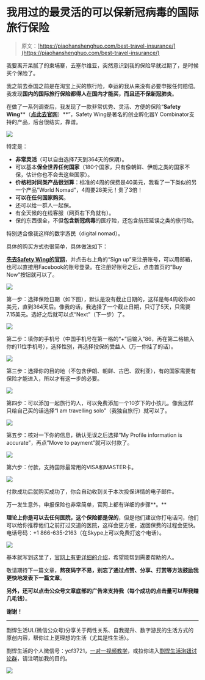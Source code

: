 # 我用过的最灵活的可以保新冠病毒的国际旅行保险

> 原文：[https://piaohanshenghuo.com/best-travel-insurance/](https://piaohanshenghuo.com/best-travel-insurance/)

我要离开呆腻了的柬埔寨，去塞尔维亚，突然意识到我的保险早就过期了，是时候买个保险了。

我之前去泰国之前是在淘宝上买的旅行险，幸运的我从来没有必要申报任何赔偿。我发现**国内的国际旅行保险都得人在国内才能买，而且还不保新冠肺炎**。

在做了一系列调查后，我发现了一款非常优秀、灵活、方便的保险“**Safety Wing****（****[点此去官网](https://safetywing.com/nomad-insurance?referenceID=getsafetywing)****）**”，Safety Wing是著名的创业孵化器Y Combinator支持的产品，后台很结实，靠谱。

![](img/051103b417ccb20c6a013d8816d1a51a.png)



特定是：

*   **非常灵活**（可以自由选择7天到364天的保期）。
*   可以基本**保全世界任何国家**（180个国家，只有像朝鲜、伊朗之类的国家不保，估计你也不会去这些国家）。
*   **价格相对同类产品很划算**：标准的4周的保费是40美元，我看了一下类似的另一个产品”World Nomad”，4周要28美元！贵了3倍！
*   **可以在任何国家购买**。
*   还可以给一群人一起保。
*   有全天候的在线客服（网页右下角就有）。
*   保的东西很全，不但**包含新冠病毒**的医疗险，还包含航班延误之类的旅行险。

特别适合像我这样的数字游民（digital nomad）。

具体的购买方式也很简单，具体做法如下：

**[先去Safety Wing的官网](https://safetywing.com/nomad-insurance?referenceID=getsafetywing)**，并点击右上角的“Sign up”来注册账号，可以用邮箱，也可以直接用Facebook的账号登录。在注册好账号之后，点击首页的“Buy Now”按钮就可以了。

![](img/fcd45328b8513c941bc16afd52df0674.png)



第一步：选择保险日期（如下图），默认是没有截止日期的，这样是每4周收你40美元，直到364天后。像我的话，我选择了一个截止日期，只订了5天，只需要7.15美元。选好之后就可以点“Next”（下一步）了。

![](img/7a9af1527aaf1271adc6b16106fc3b9d.png)



第二步：填你的手机号（中国手机号在第一格的“+”后输入”86，再在第二格输入你的11位手机号），选择性别，再选择投保的受益人（万一你挂了的话）。

![](img/a590b5429cbdb71f8121712e828deedb.png)



第三步：选择你的目的地（不包含伊朗、朝鲜、古巴、叙利亚），有的国家需要有保险才能进入，所以才有这一步的必要。

![](img/6fc5ef90b05f7b9f8486dd28558a1baa.png)



第四步：可以添加一起旅行的人，可以免费添加一个10岁下的小孩儿。像我这样只给自己买的话选择“I am travelling solo”（我独自旅行）就可以了。

![](img/6e5a7e4064c3d0ef339795b660a3535d.png)



第五步：核对一下你的信息，确认无误之后选择“My Profile information is accurate”，再点”Move to payment”就可以付款了。

![](img/eedce2e7d561d7f7594a08de80adc200.png)



第六步：付款，支持国际最常用的VISA和MASTER卡。

![](img/6856c427a3d121c9c064e75106607a97.png)



付款成功后就购买成功了，你会自动收到关于本次投保详情的电子邮件。

万一发生意外，申报保险也非常简单，官网上都有详细的步骤**。**

**理论上你是可以去任何医院，这个保险都是保的**，但是他们建议你打电话问，他们可以给你推荐他们之前打过交道的医院，这样会更方便，返回保费的过程会更快。电话号码：+1 866-635-2163（在Skype上可以免费打这个电话）。

![](img/9a25a7c8c16bacc15357caeea8fe6cea.png)



基本就写到这里了，[官网上有更详细的介绍](https://safetywing.com/nomad-insurance?referenceID=getsafetywing)，希望能帮到​需要帮助的人。

敬请期待下一篇文章，**熬夜码字不易，别忘了通过点赞、分享、打赏等方法鼓励我更快地发表下一篇文章**。

**另外，还可以点击公众号文章底部的广告来支持我（每个成功的点击量可以帮我赚几毛钱）**。

**谢谢！**

* * *

剽悍生活UL(微信公众号)分享关于两性关系、自我提升、数字游民的生活方式的原创内容，帮你过上更理想的生活（尤其是性生活）。

剽悍生活的个人微信号：ycf3721，[一对一视频教学](https://piaohanshenghuo.com/1on1_coaching/)，或拉你进入[剽悍生活泡妞讨论群](https://piaohanshenghuo.com/ul-group-chat/)，请注明加我的目的。

![](img/cd21a79bb7339e9feac101b7d8f24243.png)